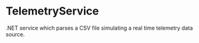 # TelemetryService
.NET service which parses a CSV file simulating a real time telemetry data source.
